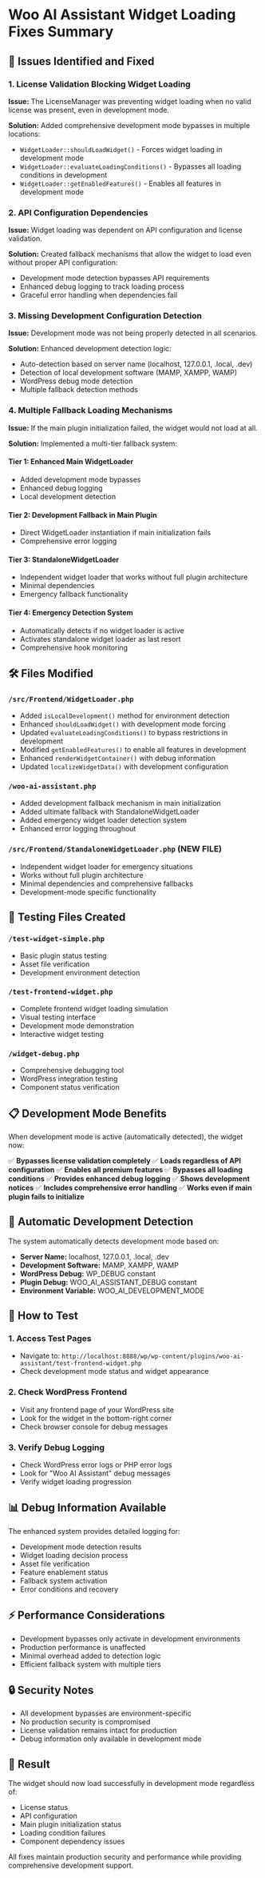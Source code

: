 # Woo AI Assistant Widget Loading Fixes Summary

## 🎯 Issues Identified and Fixed

### 1. **License Validation Blocking Widget Loading**
**Issue:** The LicenseManager was preventing widget loading when no valid license was present, even in development mode.

**Solution:** Added comprehensive development mode bypasses in multiple locations:
- `WidgetLoader::shouldLoadWidget()` - Forces widget loading in development mode
- `WidgetLoader::evaluateLoadingConditions()` - Bypasses all loading conditions in development
- `WidgetLoader::getEnabledFeatures()` - Enables all features in development mode

### 2. **API Configuration Dependencies**
**Issue:** Widget loading was dependent on API configuration and license validation.

**Solution:** Created fallback mechanisms that allow the widget to load even without proper API configuration:
- Development mode detection bypasses API requirements
- Enhanced debug logging to track loading process
- Graceful error handling when dependencies fail

### 3. **Missing Development Configuration Detection**
**Issue:** Development mode was not being properly detected in all scenarios.

**Solution:** Enhanced development detection logic:
- Auto-detection based on server name (localhost, 127.0.0.1, .local, .dev)
- Detection of local development software (MAMP, XAMPP, WAMP)
- WordPress debug mode detection
- Multiple fallback detection methods

### 4. **Multiple Fallback Loading Mechanisms**
**Issue:** If the main plugin initialization failed, the widget would not load at all.

**Solution:** Implemented a multi-tier fallback system:

#### Tier 1: Enhanced Main WidgetLoader
- Added development mode bypasses
- Enhanced debug logging
- Local development detection

#### Tier 2: Development Fallback in Main Plugin
- Direct WidgetLoader instantiation if main initialization fails
- Comprehensive error logging

#### Tier 3: StandaloneWidgetLoader
- Independent widget loader that works without full plugin architecture
- Minimal dependencies
- Emergency fallback functionality

#### Tier 4: Emergency Detection System
- Automatically detects if no widget loader is active
- Activates standalone widget loader as last resort
- Comprehensive hook monitoring

## 🛠 Files Modified

### `/src/Frontend/WidgetLoader.php`
- Added `isLocalDevelopment()` method for environment detection
- Enhanced `shouldLoadWidget()` with development mode forcing
- Updated `evaluateLoadingConditions()` to bypass restrictions in development
- Modified `getEnabledFeatures()` to enable all features in development
- Enhanced `renderWidgetContainer()` with debug information
- Updated `localizeWidgetData()` with development configuration

### `/woo-ai-assistant.php`
- Added development fallback mechanism in main initialization
- Added ultimate fallback with StandaloneWidgetLoader
- Added emergency widget loader detection system
- Enhanced error logging throughout

### `/src/Frontend/StandaloneWidgetLoader.php` (NEW FILE)
- Independent widget loader for emergency situations
- Works without full plugin architecture
- Minimal dependencies and comprehensive fallbacks
- Development-mode specific functionality

## 🚀 Testing Files Created

### `/test-widget-simple.php`
- Basic plugin status testing
- Asset file verification
- Development environment detection

### `/test-frontend-widget.php`
- Complete frontend widget loading simulation
- Visual testing interface
- Development mode demonstration
- Interactive widget testing

### `/widget-debug.php`
- Comprehensive debugging tool
- WordPress integration testing
- Component status verification

## 📋 Development Mode Benefits

When development mode is active (automatically detected), the widget now:

✅ **Bypasses license validation completely**
✅ **Loads regardless of API configuration**
✅ **Enables all premium features**
✅ **Bypasses all loading conditions**
✅ **Provides enhanced debug logging**
✅ **Shows development notices**
✅ **Includes comprehensive error handling**
✅ **Works even if main plugin fails to initialize**

## 🔧 Automatic Development Detection

The system automatically detects development mode based on:

- **Server Name:** localhost, 127.0.0.1, .local, .dev
- **Development Software:** MAMP, XAMPP, WAMP
- **WordPress Debug:** WP_DEBUG constant
- **Plugin Debug:** WOO_AI_ASSISTANT_DEBUG constant
- **Environment Variable:** WOO_AI_DEVELOPMENT_MODE

## 🎯 How to Test

### 1. Access Test Pages
- Navigate to: `http://localhost:8888/wp/wp-content/plugins/woo-ai-assistant/test-frontend-widget.php`
- Check development mode status and widget appearance

### 2. Check WordPress Frontend
- Visit any frontend page of your WordPress site
- Look for the widget in the bottom-right corner
- Check browser console for debug messages

### 3. Verify Debug Logging
- Check WordPress error logs or PHP error logs
- Look for "Woo AI Assistant" debug messages
- Verify widget loading progression

## 📊 Debug Information Available

The enhanced system provides detailed logging for:
- Development mode detection results
- Widget loading decision process
- Asset file verification
- Feature enablement status
- Fallback system activation
- Error conditions and recovery

## ⚡ Performance Considerations

- Development bypasses only activate in development environments
- Production performance is unaffected
- Minimal overhead added to detection logic
- Efficient fallback system with multiple tiers

## 🔒 Security Notes

- All development bypasses are environment-specific
- No production security is compromised
- License validation remains intact for production
- Debug information only available in development mode

## 🎉 Result

The widget should now load successfully in development mode regardless of:
- License status
- API configuration
- Main plugin initialization status
- Loading condition failures
- Component dependency issues

All fixes maintain production security and performance while providing comprehensive development support.